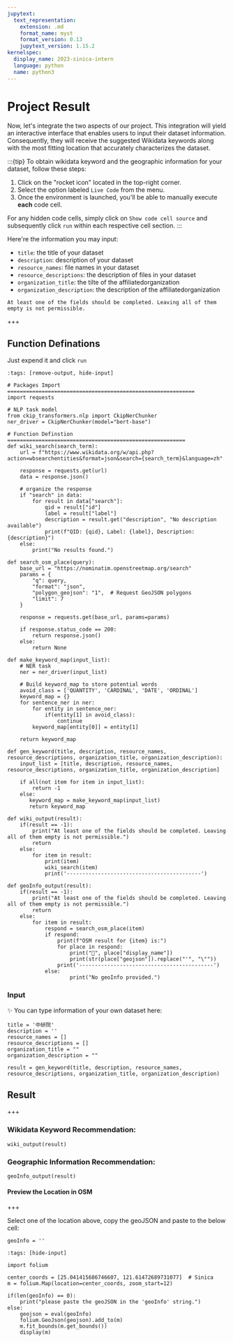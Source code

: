 ```yaml
---
jupytext:
  text_representation:
    extension: .md
    format_name: myst
    format_version: 0.13
    jupytext_version: 1.15.2
kernelspec:
  display_name: 2023-sinica-intern
  language: python
  name: python3
---
```


# Project Result
Now, let's integrate the two aspects of our project. This integration will yield an interactive interface that enables users to input their dataset information. Consequently, they will receive the suggested Wikidata keywords along with the most fitting location that accurately characterizes the dataset.

:::{tip}
To obtain wikidata keyword and the geographic information for your dataset, follow these steps:
1. Click on the "rocket icon" located in the top-right corner.
2. Select the option labeled `Live Code` from the menu.
3. Once the environment is launched, you'll be able to manually execute **each** code cell.

For any hidden code cells, simply click on `Show code cell source` and subsequently click `run` within each respective cell section.
:::

Here're the information you may input:
* `title`: the title of your dataset
* `description`: description of your dataset
* `resource_names`: file names in your dataset
* `resource_descriptions`: the description of files in your dataset
* `organization_title`: the tilte of the affiliatedorganization 
* `organization_description`: the description of the affiliatedorganization 

```{warning} Notice
At least one of the fields should be completed. Leaving all of them empty is not permissible.
```

+++

## Function Definations
Just expend it and click `run`

```{code-cell} ipython3
:tags: [remove-output, hide-input]

# Packages Import ============================================================
import requests

# NLP task model
from ckip_transformers.nlp import CkipNerChunker
ner_driver = CkipNerChunker(model="bert-base")

# Function Definstion =========================================================
def wiki_search(search_term):
    url = f"https://www.wikidata.org/w/api.php?action=wbsearchentities&format=json&search={search_term}&language=zh"

    response = requests.get(url)
    data = response.json()

    # organize the response
    if "search" in data:
        for result in data["search"]:
            qid = result["id"]
            label = result["label"]
            description = result.get("description", "No description available")
            print(f"QID: {qid}, Label: {label}, Description: {description}")
    else:
        print("No results found.")
        
def search_osm_place(query):
    base_url = "https://nominatim.openstreetmap.org/search"
    params = {
        "q": query,
        "format": "json",
        "polygon_geojson": "1",  # Request GeoJSON polygons
        "limit": 7
    }

    response = requests.get(base_url, params=params)

    if response.status_code == 200:
        return response.json()
    else:
        return None

def make_keyword_map(input_list):
    # NER task
    ner = ner_driver(input_list)

    # Build keyword_map to store potential words
    avoid_class = ['QUANTITY', 'CARDINAL', 'DATE', 'ORDINAL']
    keyword_map = {}
    for sentence_ner in ner:
        for entity in sentence_ner:
            if(entity[1] in avoid_class):
                continue
        keyword_map[entity[0]] = entity[1]
    
    return keyword_map

def gen_keyword(title, description, resource_names, resource_descriptions, organization_title, organization_description):
    input_list = [title, description, resource_names, resource_descriptions, organization_title, organization_description]

    if all(not item for item in input_list):
        return -1
    else:
       keyword_map = make_keyword_map(input_list)
       return keyword_map
    
def wiki_output(result):
    if(result == -1):
        print("At least one of the fields should be completed. Leaving all of them empty is not permissible.")
        return
    else:
        for item in result:
            print(item)
            wiki_search(item)
            print('-------------------------------------------')

def geoInfo_output(result):
    if(result == -1):
        print("At least one of the fields should be completed. Leaving all of them empty is not permissible.")
        return
    else:
        for item in result:
            respond = search_osm_place(item)
            if respond:
                print(f"OSM result for {item} is:")
                for place in respond:
                    print("📍", place["display_name"])
                    print(str(place["geojson"]).replace("'", "\""))
                print('-------------------------------------------')
            else:
                    print("No geoInfo provided.")
```

### Input
✨ You can type information of your own dataset here:

```{code-cell} ipython3
title = '中研院'
description = ''
resource_names = []
resource_descriptions = []
organization_title = ""
organization_description = ""

result = gen_keyword(title, description, resource_names, resource_descriptions, organization_title, organization_description)
```

## Result

+++

### Wikidata Keyword Recommendation:

```{code-cell} ipython3
wiki_output(result)
```

### Geographic Information Recommendation:

```{code-cell} ipython3
geoInfo_output(result)
```

#### Preview the Location in OSM

+++

Select one of the location above, copy the geoJSON and paste to the below cell:

```{code-cell} ipython3
geoInfo = ''
```

```{code-cell} ipython3
:tags: [hide-input]

import folium

center_coords = [25.041415686746607, 121.61472689731077]  # Sinica
m = folium.Map(location=center_coords, zoom_start=12)

if(len(geoInfo) == 0):
    print("please paste the geoJSON in the 'geoInfo' string.")
else:
    geojson = eval(geoInfo)
    folium.GeoJson(geojson).add_to(m)
    m.fit_bounds(m.get_bounds())
    display(m)
```
